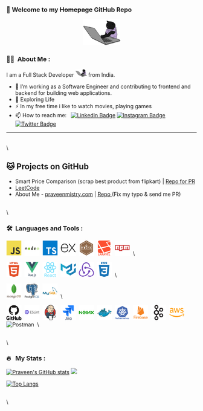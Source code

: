 ### 👋 Welcome to my ~~Homepage~~ GitHub Repo 

<!--![me](https://praveenmistry.github.io/about/img/profile.jpg)-->
<p align="center"><img src="images/giphy.gif" width="100"/></p>

### :man_technologist: &nbsp;About Me :

I am a Full Stack Developer <img src="images/dev.gif" width="30"> from India.

- 🔭 I’m working as a Software Engineer and contributing to frontend and backend for building web applications.
- 🌱 Exploring Life
- ⚡ In my free time i like to watch movies, playing games
- 📫 How to reach me: &nbsp; 
[![Linkedin Badge](https://img.shields.io/badge/LinkedIn-0077B5?style=for-the-badge&logo=linkedin&logoColor=white)](https://www.linkedin.com/in/praveen-kumar-suthar-890599a2)
[![Instagram Badge](https://img.shields.io/badge/Instagram-E4405F?style=for-the-badge&logo=instagram&logoColor=white)](https://www.instagram.com/pmistry_/)
[![Twitter Badge](https://img.shields.io/badge/Twitter-1DA1F2?style=for-the-badge&logo=twitter&logoColor=white)](https://twitter.com/P_Mistry_)

---
\
\

## 🐱 Projects on GitHub
- Smart Price Comparison (scrap best product from flipkart) | [Repo for PR](https://github.com/PraveenMistry/Smart-Price-Comparison)
- [LeetCode](https://github.com/PraveenMistry/leetCode) 
- About Me - [praveenmistry.com](https://praveenmistry.github.io/about/) | [Repo ](https://github.com/PraveenMistry/about) (Fix my typo & send me PR)

\
\


### 🛠 &nbsp;Languages and Tools :

<p>
<!-- BE -->
<img src="https://github.com/devicons/devicon/blob/master/icons/javascript/javascript-original.svg" title="JavaScript" alt="JavaScript" width="40" height="40"/>&nbsp;
<img src="https://github.com/devicons/devicon/blob/master/icons/nodejs/nodejs-original-wordmark.svg" title="NodeJS" alt="NodeJS" width="40" height="40"/>&nbsp;
<img src="https://github.com/devicons/devicon/blob/master/icons/typescript/typescript-original.svg" title="NodeJS" alt="NodeJS" width="40" height="40"/>&nbsp;
<img src="https://github.com/devicons/devicon/blob/master/icons/express/express-original.svg" title="NodeJS" alt="NodeJS" width="40" height="40"/>&nbsp;
<img src="https://github.com/devicons/devicon/blob/master/icons/mocha/mocha-plain.svg" title="NodeJS" alt="NodeJS" width="40" height="40"/>&nbsp;
<img src="https://github.com/devicons/devicon/blob/master/icons/laravel/laravel-plain-wordmark.svg" title="NodeJS" alt="NodeJS" width="40" height="40"/>&nbsp;
<img src="https://github.com/devicons/devicon/blob/master/icons/npm/npm-original-wordmark.svg" title="NodeJS" alt="NodeJS" width="40" height="40"/>&nbsp;
\

<!-- FE -->
<img src="https://github.com/devicons/devicon/blob/master/icons/html5/html5-plain-wordmark.svg" title="NodeJS" alt="NodeJS" width="40" height="40"/>&nbsp;
<img src="https://github.com/devicons/devicon/blob/master/icons/vuejs/vuejs-original-wordmark.svg" title="NodeJS" alt="NodeJS" width="40" height="40"/>&nbsp;
<img src="https://github.com/devicons/devicon/blob/master/icons/react/react-original-wordmark.svg" title="NodeJS" alt="NodeJS" width="40" height="40"/>&nbsp;
<img src="https://github.com/devicons/devicon/blob/master/icons/materialui/materialui-original.svg" title="Material UI" alt="Material UI" width="40" height="40"/>&nbsp;
<img src="https://github.com/devicons/devicon/blob/master/icons/redux/redux-original.svg" title="Redux" alt="Redux " width="40" height="40"/>&nbsp;
<img src="https://github.com/devicons/devicon/blob/master/icons/css3/css3-plain-wordmark.svg"  title="CSS3" alt="CSS" width="40" height="40"/>&nbsp;
\

<!-- DB -->
<img src="https://github.com/devicons/devicon/blob/master/icons/mongodb/mongodb-original-wordmark.svg" title="NodeJS" alt="NodeJS" width="40" height="40"/>&nbsp;
<img src="https://github.com/devicons/devicon/blob/master/icons/postgresql/postgresql-original-wordmark.svg" title="NodeJS" alt="NodeJS" width="40" height="40"/>&nbsp;
<img src="https://github.com/devicons/devicon/blob/master/icons/mysql/mysql-original-wordmark.svg" title="NodeJS" alt="NodeJS" width="40" height="40"/>&nbsp;
\


<!-- Tech Stack -->
<img src="https://github.com/devicons/devicon/blob/master/icons/github/github-original-wordmark.svg" title="NodeJS" alt="NodeJS" width="40" height="40"/>&nbsp;
<img src="https://github.com/devicons/devicon/blob/master/icons/eslint/eslint-original-wordmark.svg" title="NodeJS" alt="NodeJS" width="40" height="40"/>&nbsp;
<img src="https://github.com/devicons/devicon/blob/master/icons/jenkins/jenkins-original.svg" title="NodeJS" alt="NodeJS" width="40" height="40"/>&nbsp;
<img src="https://github.com/devicons/devicon/blob/master/icons/jira/jira-original-wordmark.svg" title="NodeJS" alt="NodeJS" width="40" height="40"/>&nbsp;
<img src="https://github.com/devicons/devicon/blob/master/icons/nginx/nginx-original.svg" title="NodeJS" alt="NodeJS" width="40" height="40"/>&nbsp;
<img src="https://github.com/devicons/devicon/blob/master/icons/docker/docker-original.svg" title="NodeJS" alt="NodeJS" width="40" height="40"/>&nbsp;
<img src="https://github.com/devicons/devicon/blob/master/icons/kubernetes/kubernetes-plain-wordmark.svg" title="NodeJS" alt="NodeJS" width="40" height="40"/>&nbsp;
<img src="https://github.com/devicons/devicon/blob/master/icons/firebase/firebase-plain-wordmark.svg" title="NodeJS" alt="NodeJS" width="40" height="40"/>&nbsp;
<img src="https://github.com/devicons/devicon/blob/master/icons/apachekafka/apachekafka-original.svg" title="NodeJS" alt="NodeJS" width="40" height="40"/>&nbsp;
<img src="https://github.com/devicons/devicon/blob/master/icons/amazonwebservices/amazonwebservices-plain-wordmark.svg" title="AWS" alt="AWS" width="40" height="40"/>&nbsp;
<img src="https://www.vectorlogo.zone/logos/getpostman/getpostman-icon.svg" title="Postman"  alt="Postman" width="40" height="40"/>&nbsp;
\
</p>

\
\

### 🔥 &nbsp; My Stats :

<p aligh="left">
  <a href="http://www.github.com/PraveenMistry"><img src="https://github-readme-stats.vercel.app/api?username=praveenmistry&show_icons=true&hide=&count_private=true&title_color=1f6feb&text_color=ffffff&icon_color=1f6feb&bg_color=1c1917&hide_border=true&show_icons=true" alt="Praveen's GitHub stats" width="49%" /></a>
  <a href="http://www.github.com/PraveenMistry"><img src="https://github-readme-streak-stats.herokuapp.com/?user=praveenmistry&stroke=ffffff&background=1c1917&ring=1f6feb&fire=1f6feb&currStreakNum=ffffff&currStreakLabel=1f6feb&sideNums=ffffff&sideLabels=ffffff&dates=ffffff&hide_border=true" width="49%" /></a>
 
[![Top Langs](https://github-readme-stats.vercel.app/api/top-langs/?username=praveenmistry&layout=compact&theme=vision-friendly-dark)](https://github-readme-stats.vercel.app/api/top-langs/?username=praveenmistry&layout=compact&theme=buefy&hide_border=true)

</p>

\
\

<!--
**PraveenMistry/PraveenMistry** is a ✨ _special_ ✨ repository because its `README.md` (this file) appears on your GitHub profile.

Here are some ideas to get you started:

- 🔭 I’m currently working on ...
- 🌱 I’m currently learning ...
- 👯 I’m looking to collaborate on ...
- 🤔 I’m looking for help with ...
- 💬 Ask me about ...
- 📫 How to reach me: ...
- 😄 Pronouns: ...
- ⚡ Fun fact: ...
-->
